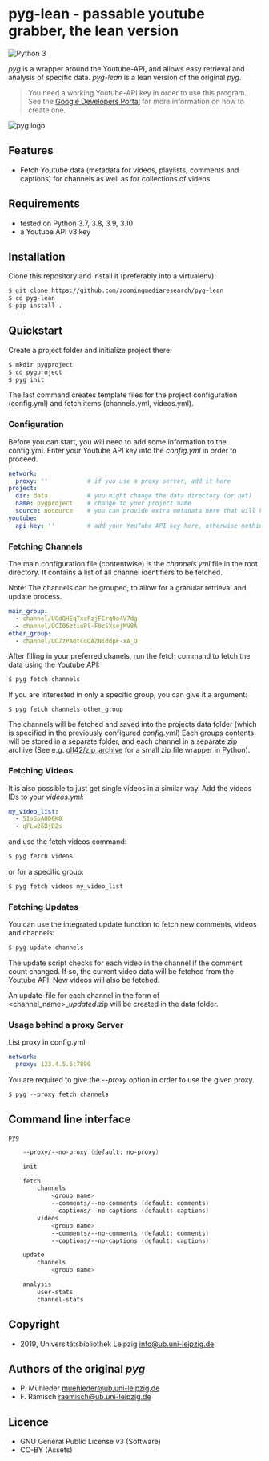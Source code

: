 # pyg-lean - passable youtube grabber, the lean version

![Python 3]( https://img.shields.io/badge/python-3.7%20%7C%203.8%20%7C%203.9%20%7C%203.10-blue.svg)

*pyg* is a wrapper around the Youtube-API, and allows easy retrieval and analysis
of specific data. *pyg-lean* is a lean version of the original *pyg*. 

> You need a working Youtube-API key in order to use this program. See the [Google Developers Portal](https://developers.google.com/youtube/v3/getting-started) for more information on how to create one. 

![pyg logo](assets/pyg_logo.png?raw=true "pyg")

## Features
 
- Fetch Youtube data (metadata for videos, playlists, comments and captions) for channels as well as for collections of videos

## Requirements

- tested on Python 3.7, 3.8, 3.9, 3.10 
- a Youtube API v3 key

## Installation

Clone this repository and install it (preferably into a virtualenv):

```zsh
$ git clone https://github.com/zoomingmediaresearch/pyg-lean
$ cd pyg-lean
$ pip install .
```

## Quickstart

Create a project folder and initialize project there:

```zsh
$ mkdir pygproject
$ cd pygproject
$ pyg init

```

The last command creates template files for the project configuration (config.yml) and fetch items (channels.yml, videos.yml). 

### Configuration

Before you can start, you will need to add some information to the config.yml. Enter your Youtube API key into the *config.yml* in order to proceed.

```yaml
network:
  proxy: ''           # if you use a proxy server, add it here
project:         
  dir: data           # you might change the data directory (or not)
  name: pygproject    # change to your project name
  source: nosource    # you can provide extra metadata here that will be included in the created zip archive filenames
youtube:
  api-key: ''         # add your YouTube API key here, otherwise nothing will work
```

### Fetching Channels

The main configuration file (contentwise) is the *channels.yml* file in the root directory.
It contains a list of all channel identifiers to be fetched. 

Note: The channels can be grouped, to allow for a granular retrieval and update process.

```yaml
main_group:
  - channel/UCdQHEqTxcFzjFCrq0o4V7dg
  - channel/UCI06ztiuPl-F9cSXsejMV8A
other_group:
  - channel/UCZzPA6tCoQAZNiddpE-xA_Q
```

After filling in your preferred chanels, run the fetch command to fetch the data using
the Youtube API:

```zsh
$ pyg fetch channels
```

If you are interested in only a specific group, you can give it a argument:

```
$ pyg fetch channels other_group
```

The channels will be fetched and saved into the projects data folder (which is specified in the previously configured *config.yml*) Each groups contents will be stored in a separate folder, and each channel in a separate zip archive (See e.g. [olf42/zip_archive](https://github.com/olf42/zip_archive) for a small zip file wrapper in Python). 

### Fetching Videos

It is also possible to just get single videos in a similar way. Add the videos IDs to your *videos.yml*:

```yaml
my_video_list:
  - 5IsSpAOD6K8
  - qFLw26BjDZs
```

and use the fetch videos command:

```zsh
$ pyg fetch videos 
```

or for a specific group:

```zsh
$ pyg fetch videos my_video_list
```

### Fetching Updates 

You can use the integrated update function to fetch new comments, videos and channels:

```zsh
$ pyg update channels
```

The update script checks for each video in the channel if the comment count changed. If so, the current video data will be fetched from the Youtube API.
New videos will also be fetched.

An update-file for each channel in the form of <channel_name>_<source>_updated_<timestamp>.zip will be created in the data folder.


### Usage behind a proxy Server

List proxy in config.yml

```yaml
network:
  proxy: 123.4.5.6:7890
```

You are required to give the *--proxy* option in order to use the given proxy.

```
$ pyg --proxy fetch channels 
```

## Command line interface

```zsh
pyg

    --proxy/--no-proxy (default: no-proxy)

    init

    fetch
        channels
            <group name>
            --comments/--no-comments (default: comments)
            --captions/--no-captions (default: captions)
        videos
            <group name>
            --comments/--no-comments (default: comments)
            --captions/--no-captions (default: captions)

    update
        channels
            <group name>

    analysis
        user-stats
        channel-stats

```

## Copyright
- 2019, Universitätsbibliothek Leipzig <info@ub.uni-leipzig.de>

## Authors of the original *pyg*
- P. Mühleder <muehleder@ub.uni-leipzig.de>
- F. Rämisch <raemisch@ub.uni-leipzig.de>

## Licence
- GNU General Public License v3 (Software)
- CC-BY (Assets)
